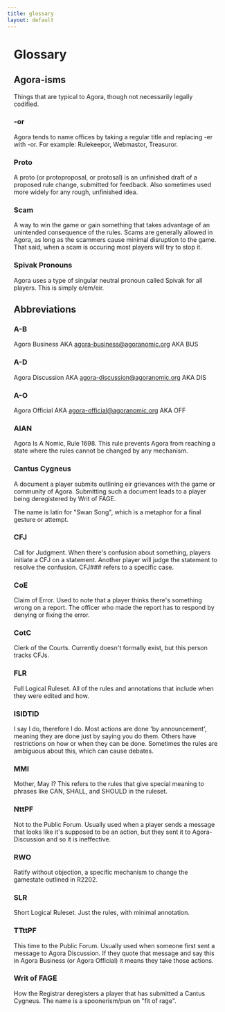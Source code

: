 ```yaml
---
title: glossary
layout: default
---
```


<div id="Welcome" class="content">
<div class="col-content" style="padding-left:3%; padding-right:3%">
<style>
h3 {
    text-align:left
}
</style>
<h1>Glossary</h1>

<h2>Agora-isms</h2>

Things that are typical to Agora, though not necessarily legally codified.

<h3>-or</h3>

Agora tends to name offices by taking a regular title and replacing -er with -or. For example: Rulekeepor, Webmastor, Treasuror.

<h3>Proto</h3>

A proto (or protoproposal, or protosal) is an unfinished draft of a proposed rule change, submitted for feedback. Also sometimes used more widely for any rough, unfinished idea.

<h3>Scam</h3>

A way to win the game or gain something that takes advantage of an unintended consequence of the rules. Scams are generally allowed in Agora, as long as the scammers cause minimal disruption to the game. That said, when a scam is occuring most players will try to stop it.

<h3>Spivak Pronouns</h3>

Agora uses a type of singular neutral pronoun called Spivak for all players. This is simply e/em/eir.

<h2>Abbreviations</h2>

<h3>A-B</h3>

Agora Business AKA agora-business@agoranomic.org AKA BUS

<h3>A-D</h3>

Agora Discussion AKA agora-discussion@agoranomic.org AKA DIS

<h3>A-O</h3>

Agora Official AKA agora-official@agoranomic.org AKA OFF

<h3>AIAN</h3>

Agora Is A Nomic, Rule 1698. This rule prevents Agora from reaching a state where the rules cannot be changed by any mechanism.

<h3>Cantus Cygneus</h3>

A document a player submits outlining eir grievances with the game or community of Agora. Submitting such a document leads to a player being deregistered by Writ of FAGE.

The name is latin for "Swan Song", which is a metaphor for a final gesture or attempt.

<h3>CFJ</h3>

Call for Judgment. When there's confusion about something, players initiate a CFJ on a statement. Another player will judge the statement to resolve the confusion. CFJ### refers to a specific case.

<h3>CoE</h3>

Claim of Error. Used to note that a player thinks there's something wrong on a report. The officer who made the report has to respond by denying or fixing the error.

<h3>CotC</h3>

Clerk of the Courts. Currently doesn't formally exist, but this person tracks CFJs.

<h3>FLR</h3>

Full Logical Ruleset. All of the rules and annotations that include when they were edited and how.

<h3>ISIDTID</h3>

I say I do, therefore I do. Most actions are done 'by announcement', meaning they are done just by saying you do them. Others have restrictions on how or when they can be done. Sometimes the rules are ambiguous about this, which can cause debates.

<h3>MMI</h3>

Mother, May I? This refers to the rules that give special meaning to phrases like CAN, SHALL, and SHOULD in the ruleset.

<h3>NttPF</h3>

Not to the Public Forum. Usually used when a player sends a message that looks like it's supposed to be an action, but they sent it to Agora-Discussion and so it is ineffective.

<h3>RWO</h3>

Ratify without objection, a specific mechanism to change the gamestate outlined in R2202.

<h3>SLR</h3>

Short Logical Ruleset. Just the rules, with minimal annotation.

<h3>TTttPF</h3>

This time to the Public Forum. Usually used when someone first sent a message to Agora Discussion. If they quote that message and say this in Agora Business (or Agora Official) it means they take those actions.

<h3>Writ of FAGE</h3>

How the Registrar deregisters a player that has submitted a Cantus Cygneus. The name is a spoonerism/pun on "fit of rage".

</div>
</div>
